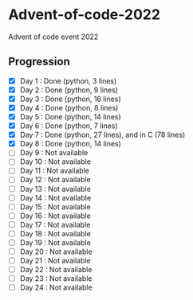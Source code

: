 # Advent-of-code-2022
Advent of code event 2022

## Progression
- [x] Day  1 : Done (python, 3 lines)
- [x] Day  2 : Done (python, 9 lines) 
- [x] Day  3 : Done (python, 16 lines) 
- [x] Day  4 : Done (python, 8 lines) 
- [x] Day  5 : Done (python, 14 lines) 
- [x] Day  6 : Done (python, 7 lines) 
- [x] Day  7 : Done (python, 27 lines), and in C (78 lines)
- [x] Day  8 : Done (python, 14 lines) 
- [ ] Day  9 : Not available
- [ ] Day 10 : Not available
- [ ] Day 11 : Not available
- [ ] Day 12 : Not available
- [ ] Day 13 : Not available
- [ ] Day 14 : Not available
- [ ] Day 15 : Not available
- [ ] Day 16 : Not available
- [ ] Day 17 : Not available
- [ ] Day 18 : Not available
- [ ] Day 19 : Not available
- [ ] Day 20 : Not available
- [ ] Day 21 : Not available
- [ ] Day 22 : Not available
- [ ] Day 23 : Not available
- [ ] Day 24 : Not available
